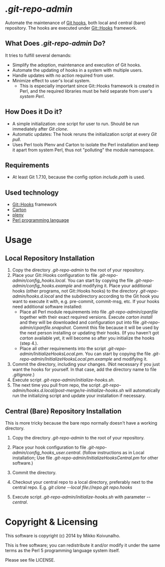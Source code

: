 
# *.git-repo-admin*

Automate the maintenance of [Git hooks](http://git-scm.com/docs/githooks),
both local and central (bare) repository.
The hooks are executed under [Git::Hooks](https://metacpan.org/release/Git-Hooks) framework.

## What Does *.git-repo-admin* Do?

It tries to fulfill several demands:

* Simplify the adoption, maintenance and execution of Git hooks.
* Automate the updating of hooks in a system with multiple users.
* Handle updates with no action required from user.
* Minimize effect to user's local system.
  * This is especially important since Git::Hooks framework is created in Perl,
    and the required libraries must be held separate from user's *system Perl*.

## How Does it Do it?

* A simple initialization: one script for user to run. Should be run immediately after *Git clone*.
* Automatic updates: The hook reruns the initialization script at every *Git pull*.
* Uses Perl tools Plenv and Carton to isolate the Perl installation and keep it apart from system Perl, thus not "polluting" the module namespace.

## Requirements

* At least Git 1.7.10, because the config option *include.path* is used.

## Used technology

* [Git::Hooks](https://metacpan.org/release/Git-Hooks) framework
* [Carton](https://metacpan.org/pod/distribution/Carton/script/carton)
* [plenv](https://github.com/tokuhirom/plenv)
* [Perl programming language](http://www.perl.org)

# Usage

## Local Repository Installation

1. Copy the directory *.git-repo-admin* to the root of your repository.
2. Place your Git::Hooks configuration to file *.git-repo-admin/config_hooks.local*.
   You can start by copying the file *.git-repo-admin/config_hooks.example* and modifying it.
   Place your additional hooks (other programs, not Git::Hooks hooks) to the directory 
   *.git-repo-admin/hooks.d.local* and the subdirectory according to the Git hook you want to execute it with,
   e.g. pre-commit, commit-msg, etc.
   If your hooks need additional software installed:
   * Place all Perl module requirements into file *.git-repo-admin/cpanfile* together with their exact required versions.
      Execute *carton install* and they will be downloaded and configuration put into file *.git-repo-admin/cpanfile.snapshot*.
      Commit this file because it will be used by the next person installing or updating their hooks.
      (If you haven't got *carton* available yet, it will become so after you initialize the hooks (step 4.).
   * Place all other requirements into the script *.git-repo-admin/InitializeHooksLocal.pm*.
      You can start by copying the file *.git-repo-admin/InitializeHooksLocal.pm.example* and modifying it.
3. Commit the directory, including your changes. (Not necessary if you just want the hooks for yourself.
   In that case, add the directory name to file *.gitignore*.)
4. Execute script *.git-repo-admin/initialize-hooks.sh*.
5. The next time you pull from repo, the script *.git-repo-admin/hooks.d.local/post-merge/re-initialize-hooks.sh*
   will automatically run the initializing script and update your installation if necessary.

## Central (Bare) Repository Installation

This is more tricky because the bare repo normally doesn't have a working directory.

1. Copy the directory *.git-repo-admin* to the root of your repository.
2. Place your hook configuration to file *.git-repo-admin/config_hooks_user.central*.
   (follow instructions as in Local installation; Use file *.git-repo-admin/InitializeHooksCentral.pm* for other software.)
3. Commit the directory.
4. Checkout your central repo to a local directory, preferably next to the central repo.
E.g. *git clone --local file://repo.git repo.hooks*

5. Execute script *.git-repo-admin/initialize-hooks.sh* with parameter *--central*.

# Copyright & Licensing

This software is copyright (c) 2014 by Mikko Koivunalho.

This is free software; you can redistribute it and/or modify it under
the same terms as the Perl 5 programming language system itself.

Please see file LICENSE.

